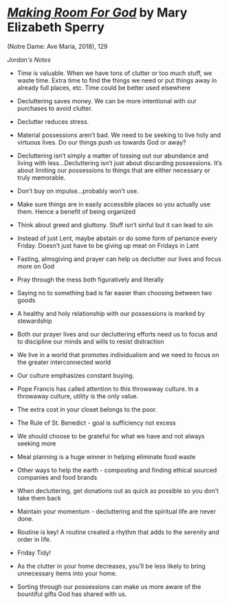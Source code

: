 # [*Making Room For God*](https://www.amazon.com/Making-Room-God-Decluttering-Spiritual-ebook/dp/B077BXPSXV/ref=sr_1_fkmr1_1?ie=UTF8&qid=1540673591&sr=8-1-fkmr1&keywords=god+declutter+sperry) by Mary Elizabeth Sperry

(Notre Dame: Ave Maria, 2018), 129


*Jordan's Notes*

- Time is valuable. When we have tons of clutter or too much stuff, we waste time. Extra time to find the things we need or put things away in already full places, etc. Time could be better used elsewhere 
- Decluttering saves money. We can be more intentional with our purchases to avoid clutter.
- Declutter reduces stress.

- Material possessions aren’t bad. We need to be seeking to live holy and virtuous lives. Do our things push us towards God or away? 
- Decluttering isn’t simply a matter of tossing out our abundance and living with less...Decluttering isn’t just about discarding possessions. It’s about limiting our possessions to things that are either necessary or truly memorable.
- Don’t buy on impulse...probably won’t use.
- Make sure things are in easily accessible places so you actually use them. Hence a benefit of being organized   
- Think about greed and gluttony. Stuff isn’t sinful but it can lead to sin
- Instead of just Lent, maybe abstain or do some form of penance every Friday. Doesn’t just have to be giving up meat on Fridays in Lent
- Fasting, almsgiving and prayer can help us declutter our lives and focus more on God
- Pray through the mess both figuratively and literally 
- Saying no to something bad is far easier than choosing between two goods 
- A healthy and holy relationship with our possessions is marked by stewardship  
- Both our prayer lives and our decluttering efforts need us to focus and to discipline our minds and wills to resist distraction
- We live in a world that promotes individualism and we need to focus on the greater interconnected world 
- Our culture emphasizes constant buying. 
- Pope Francis has called attention to this throwaway culture. In a throwaway culture, utility is the only value. 
- The extra cost in your closet belongs to the poor.
- The Rule of St. Benedict - goal is sufficiency not excess 
- We should choose to be grateful for what we have and not always seeking more 
- Meal planning is a huge winner in helping eliminate food waste
- Other ways to help the earth - composting and finding ethical sourced companies and food brands 
- When decluttering, get donations out as quick as possible so you don’t take them back
- Maintain your momentum - decluttering and the spiritual life are never done. 
- Routine is key!  A routine created a rhythm that adds to the serenity and order in life.
- Friday Tidy! 
- As the clutter in your home decreases, you’ll be less likely to bring unnecessary items into your home. 
- Sorting through our possessions can make us more aware of the bountiful gifts God has shared with us.